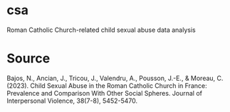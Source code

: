# csa
Roman Catholic Church-related child sexual abuse data analysis 

# Source
Bajos, N., Ancian, J., Tricou, J., Valendru, A., Pousson, J.-E., & Moreau, C. (2023). Child Sexual Abuse in the Roman Catholic Church in France: Prevalence and Comparison With Other Social Spheres. Journal of Interpersonal Violence, 38(7-8), 5452-5470. 
